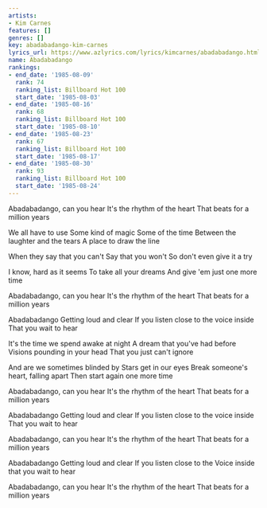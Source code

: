```yaml
---
artists:
- Kim Carnes
features: []
genres: []
key: abadabadango-kim-carnes
lyrics_url: https://www.azlyrics.com/lyrics/kimcarnes/abadabadango.html
name: Abadabadango
rankings:
- end_date: '1985-08-09'
  rank: 74
  ranking_list: Billboard Hot 100
  start_date: '1985-08-03'
- end_date: '1985-08-16'
  rank: 68
  ranking_list: Billboard Hot 100
  start_date: '1985-08-10'
- end_date: '1985-08-23'
  rank: 67
  ranking_list: Billboard Hot 100
  start_date: '1985-08-17'
- end_date: '1985-08-30'
  rank: 93
  ranking_list: Billboard Hot 100
  start_date: '1985-08-24'
---
```


Abadabadango, can you hear
It's the rhythm of the heart
That beats for a million years

We all have to use
Some kind of magic
Some of the time
Between the laughter and the tears
A place to draw the line

When they say that you can't
Say that you won't
So don't even give it a try

I know, hard as it seems
To take all your dreams
And give 'em just one more time

Abadabadango, can you hear
It's the rhythm of the heart
That beats for a million years

Abadabadango
Getting loud and clear
If you listen close to the voice inside
That you wait to hear

It's the time we spend awake at night
A dream that you've had before
Visions pounding in your head
That you just can't ignore

And are we sometimes blinded by
Stars get in our eyes
Break someone's heart, falling apart
Then start again one more time

Abadabadango, can you hear
It's the rhythm of the heart
That beats for a million years

Abadabadango
Getting loud and clear
If you listen close to the voice inside
That you wait to hear

Abadabadango, can you hear
It's the rhythm of the heart
That beats for a million years

Abadabadango
Getting loud and clear
If you listen close to the
Voice inside that you wait to hear

Abadabadango, can you hear
It's the rhythm of the heart
That beats for a million years



